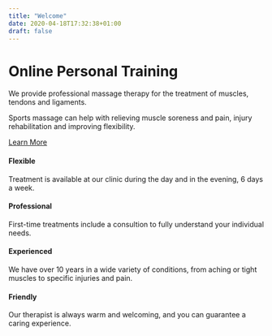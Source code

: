 ```yaml
---
title: "Welcome"
date: 2020-04-18T17:32:38+01:00
draft: false
---
```


<div class="jumbotron">
    <h1 class="display-3">Online Personal Training</h1>
    <p class="lead">We provide professional massage therapy for the treatment of muscles, tendons and ligaments.<p>
    <p class="lead">Sports massage can help with relieving muscle soreness and pain, injury rehabilitation and improving flexibility.</p>
    <!-- <p class="lead">Our treatments go full circle as once treatment is complete we provide home work to ensure good muscle balance and improved flexibility.<p> -->
    <p>
        <!-- <a class="btn btn-primary btn-lg" href="/covid-19/" role="button">Book Now</a> -->
        <!-- <a class="btn btn-primary btn-lg" href="https://vitfitcdf.as.me/" role="button">Book Now</a> -->
        <!-- <a class="btn btn-primary btn-lg" href="/gift-vouchers/" role="button">Buy Gift Voucher</a> -->
        <a class="btn btn-info btn-lg" href="/about-sports-massage/" role="button">Learn More</a></p>
    </p>
</div>

<div class="row marketing">
    <div class="col-lg-6">
    <h4>Flexible</h4>
    <p>Treatment is available at our clinic during the day and in the evening, 6 days a week.</p>
    <h4>Professional</h4>
    <p>First-time treatments include a consultion to fully understand your individual needs.</p>
    </div>
    <div class="col-lg-6">
    <h4>Experienced</h4>
    <p>We have over 10 years in a wide variety of conditions, from aching or tight muscles to specific injuries and pain.</p>
    <h4>Friendly</h4>
    <p>Our therapist is always warm and welcoming, and you can guarantee a caring experience.</p>
    </div>
</div>